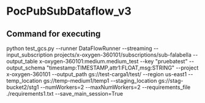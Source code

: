 # PocPubSubDataflow_v3

## Command for executing

python test_gcs.py --runner DataFlowRunner --streaming  --input_subscription projects/x-oxygen-360101/subscriptions/sub-falabella --output_table x-oxygen-360101:medium.medium_test --key "pruebatest" --output_schema "timestamp:TIMESTAMP,attr1:FLOAT,msg:STRING" --project x-oxygen-360101  --output_path gs://test-carga1/test/ --region us-east1  --temp_location gs://temp-medium1/temp1  --staging_location gs://stag-bucket2/stg1  --numWorkers=2 --maxNumWorkers=2 --requirements_file ./requirements1.txt --save_main_session=True
